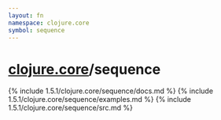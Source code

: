 ```yaml
---
layout: fn
namespace: clojure.core
symbol: sequence
---
```


# [clojure.core](../)/sequence

{% include 1.5.1/clojure.core/sequence/docs.md %}
{% include 1.5.1/clojure.core/sequence/examples.md %}
{% include 1.5.1/clojure.core/sequence/src.md %}


